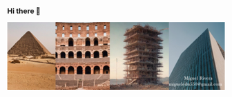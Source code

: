 ### Hi there 👋
![Miguel Banner](https://github.com/MiguelRivera94/MiguelRivera94/blob/main/Collage.jpg)
<!--
**MiguelRivera94/MiguelRivera94** is a ✨ _special_ ✨ repository because its `README.md` (this file) appears on your GitHub profile.

Here are some ideas to get you started:

- 🔭 I’m currently working on ...
- 🌱 I’m currently learning ...
- 👯 I’m looking to collaborate on ...
- 🤔 I’m looking for help with ...
- 💬 Ask me about ...
- 📫 How to reach me: ...
- 😄 Pronouns: ...
- ⚡ Fun fact: ...
-->
